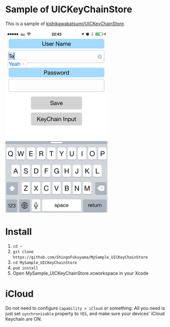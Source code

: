 
# Sample of UICKeyChainStore

This is a sample of [kishikawakatsumi/UICKeyChainStore](https://github.com/kishikawakatsumi/UICKeyChainStore).

![image](image.png)


# Install

1. `cd ~`
2. `git clone https://github.com/ShingoFukuyama/MySample_UICKeyChainStore`
3. `cd MySample_UICKeyChainStore`
4. `pod install`
5. Open MySample_UICKeyChainStore.xcworkspace in your Xcode


# iCloud
Do not need to configure `Capability > iCloud` or something.
All you need is just set `synchronizable` property to `YES`, and make sure your devices' iCloud Keychain are ON.

